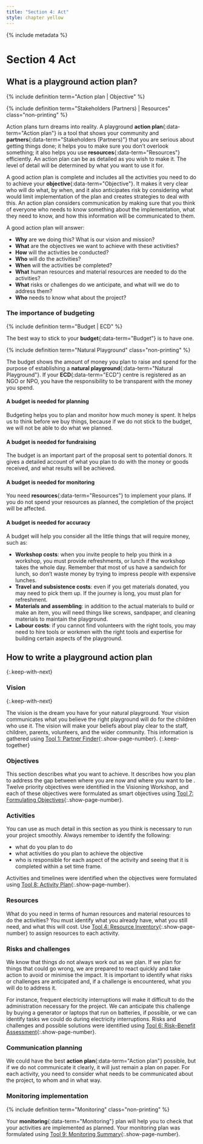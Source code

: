 ```yaml
---
title: "Section 4: Act"
style: chapter yellow
---
```


{% include metadata %}

# **Section 4** Act

## What is a playground action plan?

{% include definition term="Action plan | Objective" %}

{% include definition term="Stakeholders (Partners) | Resources" class="non-printing" %}

Action plans turn dreams into reality. A playground **action plan**{:data-term="Action plan"} is a tool that shows your community and **partners**{:data-term="Stakeholders (Partners)"} that you are serious about getting things done; it helps you to make sure you don’t overlook something; it also helps you use **resources**{:data-term="Resources"} efficiently. An action plan can be as detailed as you wish to make it. The level of detail will be determined by what you want to use it for.

A good action plan is complete and includes all the activities you need to do to achieve your **objective**{:data-term="Objective"}. It makes it very clear who will do what, by when, and it also anticipates risk by considering what would limit implementation of the plan and creates strategies to deal with this. An action plan considers communication by making sure that you think of everyone who needs to know something about the implementation, what they need to know, and how this information will be communicated to them.

A good action plan will answer:

* **Why** are we doing this? What is our vision and mission?
* **What** are the objectives we want to achieve with these activities?
* **How** will the activities be conducted?
* **Who** will do the activities?
* **When** will the activities be completed?
* **What** human resources and material resources are needed to do the activities?
* **What** risks or challenges do we anticipate, and what will we do to address them?
* **Who** needs to know what about the project?

### The importance of budgeting

{% include definition term="Budget | ECD" %}

The best way to stick to your **budget**{:data-term="Budget"} is to have one.

{% include definition term="Natural Playground" class="non-printing" %}

The budget shows the amount of money you plan to raise and spend for the purpose of establishing a **natural playground**{:data-term="Natural Playground"}. If your **ECD**{:data-term="ECD"} centre is registered as an NGO or NPO, you have the responsibility to be transparent with the money you spend.

#### A budget is needed for planning

Budgeting helps you to plan and monitor how much money is spent. It helps us to think before we buy things, because if we do not stick to the budget, we will not be able to do what we planned.

#### A budget is needed for fundraising

The budget is an important part of the proposal sent to potential donors. It gives a detailed account of what you plan to do with the money or goods received, and what results will be achieved.

#### A budget is needed for monitoring

You need **resources**{:data-term="Resources"} to implement your plans. If you do not spend your resources as planned, the completion of the project will be affected.

#### A budget is needed for accuracy

A budget will help you consider all the little things that will require money, such as:

* **Workshop costs**: when you invite people to help you think in a workshop, you must provide refreshments, or lunch if the workshop takes the whole day. Remember that most of us have a sandwich for lunch, so don’t waste money by trying to impress people with expensive lunches.
* **Travel and subsistence costs**: even if you get materials donated, you may need to pick them up. If the journey is long, you must plan for refreshment.
* **Materials and assembling**: in addition to the actual materials to build or make an item, you will need things like screws, sandpaper, and cleaning materials to maintain the playground.
* **Labour costs**: if you cannot find volunteers with the right tools, you may need to hire tools or workmen with the right tools and expertise for building certain aspects of the playground.

## How to write a playground action plan
{:.keep-with-next}

### Vision
{:.keep-with-next}

The vision is the dream you have for your natural playground. Your vision communicates what you believe the right playground will do for the children who use it. The vision will make your beliefs about play clear to the staff, children, parents, volunteers, and the wider community. This information is gathered using [Tool 1: Partner Finder](06-01.html){:.show-page-number}.
{:.keep-together}

### Objectives

This section describes what you want to achieve. It describes how you plan to address the gap between where you are now and where you want to be . Twelve priority objectives were identified in the Visioning Workshop, and each of these objectives were formulated as smart objectives using [Tool 7: Formulating Objectives](06-07.html){:.show-page-number}.

### Activities

You can use as much detail in this section as you think is necessary to run your project smoothly. Always remember to identify the following: 

* what do you plan to do
* what activities do you plan to achieve the objective
* who is responsible for each aspect of the activity and seeing that it is completed within a set time frame.

Activities and timelines were identified when the objectives were formulated using [Tool 8: Activity Plan](06-08.html){:.show-page-number}.

### Resources

What do you need in terms of human resources and material resources to do the activities? You must identify what you already have, what you still need, and what this will cost. Use [Tool 4: Resource Inventory](06-04.html){:.show-page-number} to assign resources to each activity.

### Risks and challenges

We know that things do not always work out as we plan. If we plan for things that could go wrong, we are prepared to react quickly and take action to avoid or minimise the impact. It is important to identify what risks or challenges are anticipated and, if a challenge is encountered, what you will do to address it.

For instance, frequent electricity interruptions will make it difficult to do the administration necessary for the project. We can anticipate this challenge by buying a generator or laptops that run on batteries, if possible, or we can identify tasks we could do during electricity interruptions. Risks and challenges and possible solutions were identified using [Tool 6: Risk–Benefit Assessment](06-06.html){:.show-page-number}.

### Communication planning

We could have the best **action plan**{:data-term="Action plan"} possible, but if we do not communicate it clearly, it will just remain a plan on paper. For each activity, you need to consider what needs to be communicated about the project, to whom and in what way.

### Monitoring implementation

{% include definition term="Monitoring" class="non-printing" %}

Your **monitoring**{:data-term="Monitoring"} plan will help you to check that your activities are implemented as planned. Your monitoring plan was formulated using [Tool 9: Monitoring Summary](06-09.html){:.show-page-number}.
